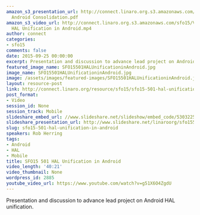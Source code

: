 ```yaml
---
amazon_s3_presentation_url: http://connect.linaro.org.s3.amazonaws.com/sfo15/Presentations/09-25-Friday/SFO15-501-
  Android Consolidation.pdf
amazon_s3_video_url: http://connect.linaro.org.s3.amazonaws.com/sfo15/Videos/09-25-Friday/SFO15-501
  HAL Unification in Android.mp4
author: connect
categories:
- sfo15
comments: false
date: 2015-09-25 00:00:00
excerpt: Presentation and discussion to advance lead project on Android HAL unification.
featured_image_name: SFO15501HALUnificationinAndroid.jpg
image_name: SFO15501HALUnificationinAndroid.jpg
image: /assets/images/featured-images/SFO15501HALUnificationinAndroid.jpg
layout: resource-post
link: http://connect.linaro.org/resource/sfo15/sfo15-501-hal-unification-in-android/
post_format:
- Video
session_id: None
session_track: Mobile
slideshare_embed_url: //www.slideshare.net/slideshow/embed_code/53032253
slideshare_presentation_url: http://www.slideshare.net/linaroorg/sfo15501-hal-unification-in-android
slug: sfo15-501-hal-unification-in-android
speakers: Rob Herring
tags:
- Android
- HAL
- Mobile
title: SFO15 501 HAL Unification in Android
video_length: '40:21'
video_thumbnail: None
wordpress_id: 2885
youtube_video_url: https://www.youtube.com/watch?v=g51X6O4ZgdU
---
```


Presentation and discussion to advance lead project on Android HAL unification.
